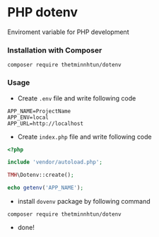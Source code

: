 # PHP dotenv

Enviroment variable for PHP development

### Installation with Composer

`composer require thetminnhtun/dotenv`

### Usage

- Create `.env` file and write following code
```
APP_NAME=ProjectName
APP_ENV=local
APP_URL=http://localhost
```

- Create `index.php` file and write following code
```php
<?php

include 'vendor/autoload.php';

TMH\Dotenv::create();

echo getenv('APP_NAME');
```

- install `dovenv` package by following command
```
composer require thetminnhtun/dotenv
```

- done!